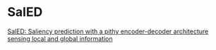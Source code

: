 # SalED
[SalED: Saliency prediction with a pithy encoder-decoder architecture sensing local and global information](https://www.sciencedirect.com/science/article/pii/S0262885621000548)
